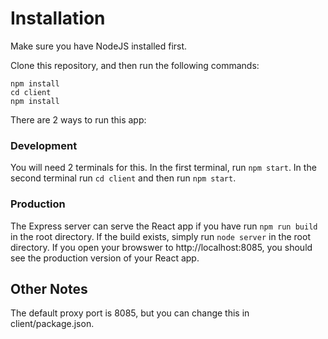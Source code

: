 # Installation

Make sure you have NodeJS installed first.

Clone this repository, and then run the following commands:
```
npm install
cd client
npm install
```

There are 2 ways to run this app:

### Development
You will need 2 terminals for this. In the first terminal, run ```npm start```. In the second terminal run ```cd client``` and then run ```npm start```.

### Production
The Express server can serve the React app if you have run ```npm run build``` in the root directory. If the build exists, simply run ```node server``` in the root directory. If you open your browswer to http://localhost:8085, you should see the production version of your React app.

## Other Notes
The default proxy port is 8085, but you can change this in client/package.json.
